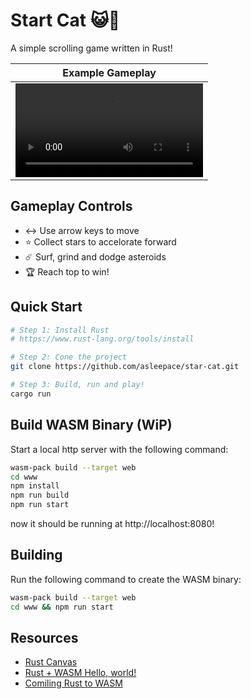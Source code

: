 # Start Cat 😺🚀

A simple scrolling game written in Rust!

| Example Gameplay |
|------------------|
|<video alt="Gameplay" src="https://github.com/user-attachments/assets/e39c3dd3-8532-4943-9956-700fbe3f5ad4" />|

## Gameplay Controls

- ↔️ Use arrow keys to move
- ⭐️ Collect stars to accelorate forward
- ☄️ Surf, grind and dodge asteroids
- 🏆 Reach top to win!

## Quick Start 

```bash
# Step 1: Install Rust
# https://www.rust-lang.org/tools/install

# Step 2: Cone the project
git clone https://github.com/asleepace/star-cat.git

# Step 3: Build, run and play!
cargo run
```

## Build WASM Binary (WiP)

Start a local http server with the following command:

```bash
wasm-pack build --target web
cd www
npm install
npm run build
npm run start
```

now it should be running at http://localhost:8080!

## Building

Run the following command to create the WASM binary:

```bash
wasm-pack build --target web
cd www && npm run start
```

## Resources

- [Rust Canvas](https://rustwasm.github.io/wasm-bindgen/examples/2d-canvas.html)
- [Rust + WASM Hello, world!](https://rustwasm.github.io/docs/book/game-of-life/hello-world.html)
- [Comiling Rust to WASM](https://developer.mozilla.org/en-US/docs/WebAssembly/Rust_to_wasm)
